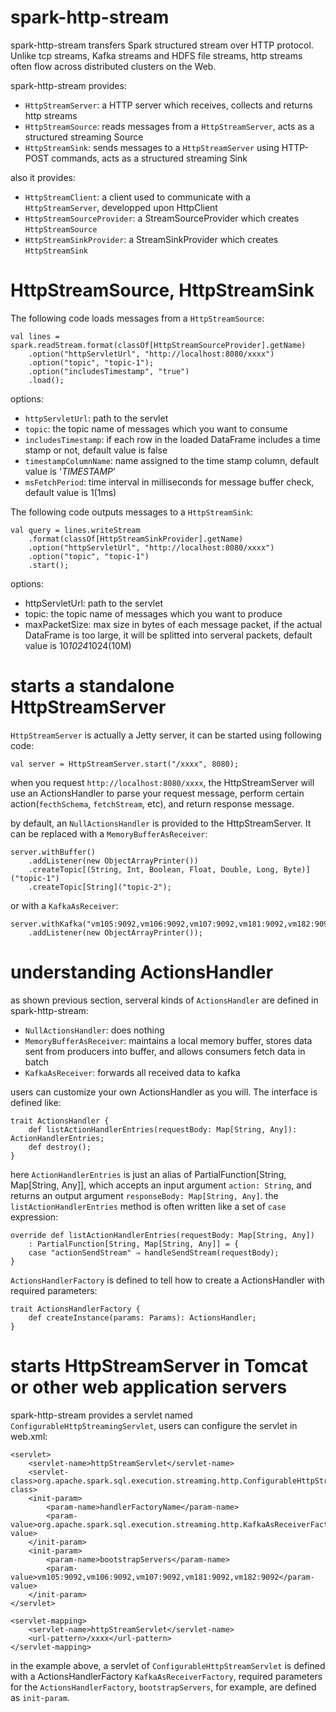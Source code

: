 # spark-http-stream

spark-http-stream transfers Spark structured stream over HTTP protocol. Unlike tcp streams, Kafka streams and HDFS file streams, http streams often flow across distributed clusters on the Web.

spark-http-stream provides:
* `HttpStreamServer`: a HTTP server which receives, collects and returns http streams 
* `HttpStreamSource`: reads messages from a `HttpStreamServer`, acts as a structured streaming Source
* `HttpStreamSink`: sends messages to a `HttpStreamServer` using HTTP-POST commands, acts as a structured streaming Sink

also it provides:
* `HttpStreamClient`: a client used to communicate with a `HttpStreamServer`, developped upon HttpClient
* `HttpStreamSourceProvider`: a StreamSourceProvider which creates `HttpStreamSource`
* `HttpStreamSinkProvider`: a StreamSinkProvider which creates `HttpStreamSink`

# HttpStreamSource, HttpStreamSink

The following code loads messages from a `HttpStreamSource`:

	val lines = spark.readStream.format(classOf[HttpStreamSourceProvider].getName)
		.option("httpServletUrl", "http://localhost:8080/xxxx")
		.option("topic", "topic-1");
		.option("includesTimestamp", "true")
		.load();
		
options:
* `httpServletUrl`: path to the servlet
* `topic`: the topic name of messages which you want to consume
* `includesTimestamp`: if each row in the loaded DataFrame includes a time stamp or not, default value is false
* `timestampColumnName`: name assigned to the time stamp column, default value is '_TIMESTAMP_'
* `msFetchPeriod`: time interval in milliseconds for message buffer check, default value is 1(1ms)

The following code outputs messages to a `HttpStreamSink`:

	val query = lines.writeStream
		.format(classOf[HttpStreamSinkProvider].getName)
		.option("httpServletUrl", "http://localhost:8080/xxxx")
		.option("topic", "topic-1")
		.start();
		
options:
* httpServletUrl: path to the servlet
* topic: the topic name of messages which you want to produce
* maxPacketSize: max size in bytes of each message packet, if the actual DataFrame is too large, it will be splitted into serveral packets, default value is 10*1024*1024(10M)

# starts a standalone HttpStreamServer
`HttpStreamServer` is actually a Jetty server, it can be started using following code:

	val server = HttpStreamServer.start("/xxxx", 8080);
    
when you request `http://localhost:8080/xxxx`, the HttpStreamServer will use an ActionsHandler to 
parse your request message, perform certain action(`fecthSchema`, `fetchStream`, etc), and return response message.

by default, an `NullActionsHandler` is provided to the HttpStreamServer. It can be replaced with a `MemoryBufferAsReceiver`:

	server.withBuffer()
		.addListener(new ObjectArrayPrinter())
		.createTopic[(String, Int, Boolean, Float, Double, Long, Byte)]("topic-1")
		.createTopic[String]("topic-2");
      
or with a `KafkaAsReceiver`:

	server.withKafka("vm105:9092,vm106:9092,vm107:9092,vm181:9092,vm182:9092")
		.addListener(new ObjectArrayPrinter());

# understanding ActionsHandler

as shown previous section, serveral kinds of `ActionsHandler` are defined in spark-http-stream:
* `NullActionsHandler`: does nothing
* `MemoryBufferAsReceiver`: maintains a local memory buffer, stores data sent from producers into buffer, and allows consumers fetch data in batch
* `KafkaAsReceiver`: forwards all received data to kafka

users can customize your own ActionsHandler as you will. The interface is defined like:

	trait ActionsHandler {
		def listActionHandlerEntries(requestBody: Map[String, Any]): ActionHandlerEntries;
		def destroy();
	}
	
here `ActionHandlerEntries` is just an alias of PartialFunction[String, Map[String, Any]], which accepts an input argument `action: String`, and returns an output argument `responseBody: Map[String, Any]`. the `listActionHandlerEntries` method is often written like a set of `case` expression:

	override def listActionHandlerEntries(requestBody: Map[String, Any])
		: PartialFunction[String, Map[String, Any]] = {
		case "actionSendStream" ⇒ handleSendStream(requestBody);
	}

`ActionsHandlerFactory` is defined to tell how to create a ActionsHandler with required parameters:

	trait ActionsHandlerFactory {
		def createInstance(params: Params): ActionsHandler;
	}

# starts HttpStreamServer in Tomcat or other web application servers

spark-http-stream provides a servlet named `ConfigurableHttpStreamingServlet`, users can configure the servlet in web.xml:

	<servlet>
		<servlet-name>httpStreamServlet</servlet-name>
		<servlet-class>org.apache.spark.sql.execution.streaming.http.ConfigurableHttpStreamServlet</servlet-class>
		<init-param>
			<param-name>handlerFactoryName</param-name>
			<param-value>org.apache.spark.sql.execution.streaming.http.KafkaAsReceiverFactory</param-value>
		</init-param>
		<init-param>
			<param-name>bootstrapServers</param-name>
			<param-value>vm105:9092,vm106:9092,vm107:9092,vm181:9092,vm182:9092</param-value>
		</init-param>
	</servlet>

	<servlet-mapping>
		<servlet-name>httpStreamServlet</servlet-name>
		<url-pattern>/xxxx</url-pattern>
	</servlet-mapping>
	
in the example above, a servlet of `ConfigurableHttpStreamServlet` is defined with a ActionsHandlerFactory `KafkaAsReceiverFactory`, required parameters for the `ActionsHandlerFactory`, `bootstrapServers`, for example, are defined as `init-param`.
